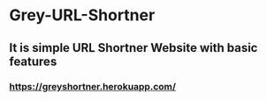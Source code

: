 # Grey-URL-Shortner
## It is simple URL Shortner Website with basic features
### https://greyshortner.herokuapp.com/
